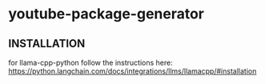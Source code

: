 # youtube-package-generator

## INSTALLATION

for llama-cpp-python follow the instructions here: https://python.langchain.com/docs/integrations/llms/llamacpp/#installation

